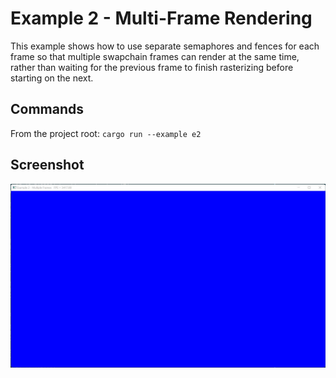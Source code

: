# Example 2 - Multi-Frame Rendering

This example shows how to use separate semaphores and fences for each frame so
that multiple swapchain frames can render at the same time, rather than waiting
for the previous frame to finish rasterizing before starting on the next.

## Commands

From the project root: `cargo run --example e2`

## Screenshot 

![./Screenshot.jpg](./Screenshot.jpg)
